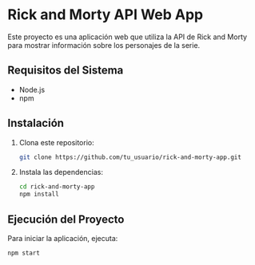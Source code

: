 # Rick and Morty API Web App

Este proyecto es una aplicación web que utiliza la API de Rick and Morty para mostrar información sobre los personajes de la serie.

## Requisitos del Sistema

- Node.js
- npm

## Instalación

1. Clona este repositorio:

    ```bash
    git clone https://github.com/tu_usuario/rick-and-morty-app.git
    ```

2. Instala las dependencias:

    ```bash
    cd rick-and-morty-app
    npm install
    ```

## Ejecución del Proyecto

Para iniciar la aplicación, ejecuta:

```bash
npm start
